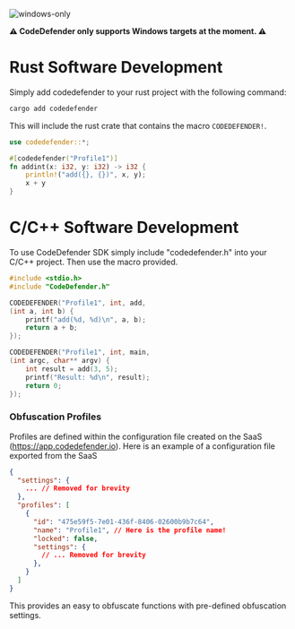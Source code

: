 ![windows-only](https://img.shields.io/badge/platform-windows-blue)

**⚠️ CodeDefender only supports Windows targets at the moment. ⚠️**

# Rust Software Development

Simply add codedefender to your rust project with the following command:

```sh
cargo add codedefender
```

This will include the rust crate that contains the macro `CODEDEFENDER!`.

```rust
use codedefender::*;

#[codedefender("Profile1")]
fn addint(x: i32, y: i32) -> i32 {
    println!("add({}, {})", x, y);
    x + y
}
```

# C/C++ Software Development

To use CodeDefender SDK simply include "codedefender.h" into your C/C++ project. Then use the macro provided. 

```c
#include <stdio.h>
#include "CodeDefender.h"

CODEDEFENDER("Profile1", int, add,
(int a, int b) {
    printf("add(%d, %d)\n", a, b);
    return a + b;
});

CODEDEFENDER("Profile1", int, main,
(int argc, char** argv) {
    int result = add(3, 5);
    printf("Result: %d\n", result);
    return 0;
});
```

### Obfuscation Profiles

Profiles are defined within the configuration file created on the SaaS (https://app.codedefender.io). Here is an example of a configuration file exported from the SaaS

```json
{
  "settings": {
    ... // Removed for brevity
  },
  "profiles": [
    {
      "id": "475e59f5-7e01-436f-8406-02600b9b7c64",
      "name": "Profile1", // Here is the profile name!
      "locked": false,
      "settings": {
        // ... Removed for brevity
      },
    }
  ]
}
```

This provides an easy to obfuscate functions with pre-defined obfuscation settings.